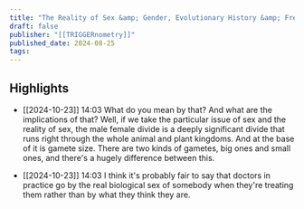 ```yaml
---
title: "The Reality of Sex &amp; Gender, Evolutionary History &amp; Free Will - Richard Dawkins"
draft: false
publisher: "[[TRIGGERnometry]]"
published_date: 2024-08-25
tags:
---
```



## Highlights
* [[2024-10-23]] 14:03  What do you mean by that? And what are the implications of that? Well, if we take the particular issue of sex and the reality of sex, the male female divide is a deeply significant divide that runs right through the whole animal and plant kingdoms. And at the base of it is gamete size. There are two kinds of gametes, big ones and small ones, and there's a hugely difference between this.

* [[2024-10-23]] 14:03  I think it's probably fair to say that doctors in practice go by the real biological sex of somebody when they're treating them rather than by what they think they are.

